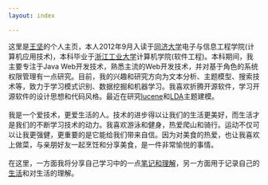 ```yaml
---
layout: index

---
```


这里是[王坚](/)的个人主页，本人2012年9月入读于[同济大学](http://www.tongji.edu.cn/index.html)电子与信息工程学院(计算机应用技术)，本科毕业于[浙江工业大学](http://www.zjut.edu.cn/)计算机学院(软件工程)。本科期间，我主要专注于Java Web开发技术，熟悉主流的Web开发技术，并对基于角色的系统权限管理有一点研究。目前，我的兴趣和研究方向为文本分析、主题模型、搜索技术等，致力于学习模式识别、数据挖掘和机器学习。我喜欢折腾开源软件，学习开源软件的设计思想和代码风格。最近在研究[lucene](http://lucene.apache.org/)和[LDA](http://www.cs.princeton.edu/~blei/)主题建模。  
<br>
我是一个爱技术，更爱生活的人。技术的进步得以让我们的生活更美好，而生活才是我们的不断学习技术的动力。我喜欢游泳和健身，热爱爬山和骑行。运动不仅可以让我更强健，更重要的是它能给我们带来自信。因为对美食的热爱，也让我喜欢上做菜，与亲朋好友一起烹饪和分享美食，是一件非常愉悦的事情。  
<br>
在这里，一方面我将分享自己学习中的一点[笔记和理解](/#)，另一方面用于记录自己的[生活](/life)和对生活的理解。
